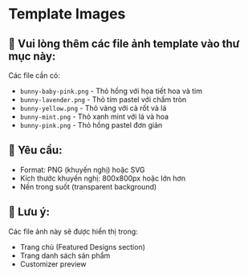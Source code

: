 # Template Images

## 📁 Vui lòng thêm các file ảnh template vào thư mục này:

Các file cần có:
- `bunny-baby-pink.png` - Thỏ hồng với họa tiết hoa và tim
- `bunny-lavender.png` - Thỏ tím pastel với chấm tròn
- `bunny-yellow.png` - Thỏ vàng với cà rốt và lá
- `bunny-mint.png` - Thỏ xanh mint với lá và hoa  
- `bunny-pink.png` - Thỏ hồng pastel đơn giản

## 🎨 Yêu cầu:
- Format: PNG (khuyến nghị) hoặc SVG
- Kích thước khuyến nghị: 800x800px hoặc lớn hơn
- Nền trong suốt (transparent background)

## 📝 Lưu ý:
Các file ảnh này sẽ được hiển thị trong:
- Trang chủ (Featured Designs section)
- Trang danh sách sản phẩm
- Customizer preview

